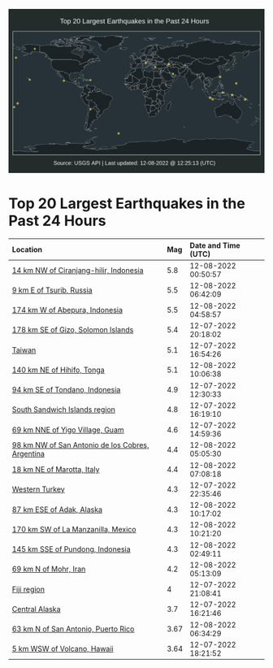 ![Map](./map.png)

# Top 20 Largest Earthquakes in the Past 24 Hours

| Location | Mag | Date and Time (UTC) |
|:---|:---|:---|
| [14 km NW of Ciranjang-hilir, Indonesia](https://earthquake.usgs.gov/earthquakes/eventpage/us6000j7r0) | 5.8 | 12-08-2022 00:50:57 |
| [9 km E of Tsurib, Russia](https://earthquake.usgs.gov/earthquakes/eventpage/us6000j7uj) | 5.5 | 12-08-2022 06:42:09 |
| [174 km W of Abepura, Indonesia](https://earthquake.usgs.gov/earthquakes/eventpage/us6000j7tx) | 5.5 | 12-08-2022 04:58:57 |
| [178 km SE of Gizo, Solomon Islands](https://earthquake.usgs.gov/earthquakes/eventpage/us6000j7pi) | 5.4 | 12-07-2022 20:18:02 |
| [Taiwan](https://earthquake.usgs.gov/earthquakes/eventpage/us6000j7n2) | 5.1 | 12-07-2022 16:54:26 |
| [140 km NE of Hihifo, Tonga](https://earthquake.usgs.gov/earthquakes/eventpage/us6000j7vj) | 5.1 | 12-08-2022 10:06:38 |
| [94 km SE of Tondano, Indonesia](https://earthquake.usgs.gov/earthquakes/eventpage/us6000j7l3) | 4.9 | 12-07-2022 12:30:33 |
| [South Sandwich Islands region](https://earthquake.usgs.gov/earthquakes/eventpage/us6000j7mx) | 4.8 | 12-07-2022 16:19:10 |
| [69 km NNE of Yigo Village, Guam](https://earthquake.usgs.gov/earthquakes/eventpage/us6000j7mk) | 4.6 | 12-07-2022 14:59:36 |
| [98 km NW of San Antonio de los Cobres, Argentina](https://earthquake.usgs.gov/earthquakes/eventpage/us6000j7u2) | 4.4 | 12-08-2022 05:05:30 |
| [18 km NE of Marotta, Italy](https://earthquake.usgs.gov/earthquakes/eventpage/us6000j7up) | 4.4 | 12-08-2022 07:08:18 |
| [Western Turkey](https://earthquake.usgs.gov/earthquakes/eventpage/us6000j7qj) | 4.3 | 12-07-2022 22:35:46 |
| [87 km ESE of Adak, Alaska](https://earthquake.usgs.gov/earthquakes/eventpage/us6000j7vk) | 4.3 | 12-08-2022 10:17:02 |
| [170 km SW of La Manzanilla, Mexico](https://earthquake.usgs.gov/earthquakes/eventpage/us6000j7vq) | 4.3 | 12-08-2022 10:21:20 |
| [145 km SSE of Pundong, Indonesia](https://earthquake.usgs.gov/earthquakes/eventpage/us6000j7tj) | 4.3 | 12-08-2022 02:49:11 |
| [69 km N of Mohr, Iran](https://earthquake.usgs.gov/earthquakes/eventpage/us6000j7u8) | 4.2 | 12-08-2022 05:13:09 |
| [Fiji region](https://earthquake.usgs.gov/earthquakes/eventpage/us6000j7pz) | 4 | 12-07-2022 21:08:41 |
| [Central Alaska](https://earthquake.usgs.gov/earthquakes/eventpage/ak022fo7wvld) | 3.7 | 12-07-2022 16:21:46 |
| [63 km N of San Antonio, Puerto Rico](https://earthquake.usgs.gov/earthquakes/eventpage/pr2022342000) | 3.67 | 12-08-2022 06:34:29 |
| [5 km WSW of Volcano, Hawaii](https://earthquake.usgs.gov/earthquakes/eventpage/hv73263142) | 3.64 | 12-07-2022 18:21:52 |

